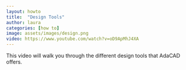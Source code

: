 ```yaml
---
layout: howto
title:  "Design Tools"
author: laura
categories: [how to]
image: assets/images/design.png
video: https://www.youtube.com/watch?v=oD9ApMhJ4XA
---
```


<p>This video will walk you through the different design tools that AdaCAD offers.</p>


